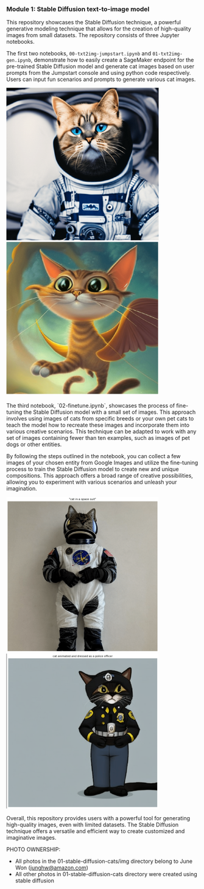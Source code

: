 ### Module 1: Stable Diffusion text-to-image model
This repository showcases the Stable Diffusion technique, a powerful generative modeling technique that allows for the creation of high-quality images from small datasets. The repository consists of three Jupyter notebooks.

The first two notebooks, `00-txt2img-jumpstart.ipynb` and `01-txt2img-gen.ipynb`, demonstrate how to easily create a SageMaker endpoint for the pre-trained Stable Diffusion model and generate cat images based on user prompts from the Jumpstart console and using python code respectively. Users can input fun scenarios and prompts to generate various cat images.

<div>
    <img src="./../img/cat-3.png" alt="Image 3" width="400" style="display:inline-block">
    <img src="./../img/cat-4.png" alt="Image 4" width="400" style="display:inline-block">
</div>
<br>
The third notebook, `02-finetune.ipynb`, showcases the process of fine-tuning the Stable Diffusion model with a small set of images. This approach involves using images of cats from specific breeds or your own pet cats to teach the model how to recreate these images and incorporate them into various creative scenarios. This technique can be adapted to work with any set of images containing fewer than ten examples, such as images of pet dogs or other entities.

By following the steps outlined in the notebook, you can collect a few images of your chosen entity from Google Images and utilize the fine-tuning process to train the Stable Diffusion model to create new and unique compositions. This approach offers a broad range of creative possibilities, allowing you to experiment with various scenarios and unleash your imagination.

<div>
    <img src="./../img/cat-1.png" alt="Image 1" width="400" style="display:inline-block">
    <img src="./../img/cat-2.png" alt="Image 2" width="400" style="display:inline-block">
</div>

Overall, this repository provides users with a powerful tool for generating high-quality images, even with limited datasets. The Stable Diffusion technique offers a versatile and efficient way to create customized and imaginative images.

PHOTO OWNERSHIP:
- All photos in the 01-stable-diffusion-cats/img directory belong to June Won (junghw@amazon.com)
- All other photos in 01-stable-diffusion-cats directory were created using stable diffusion
